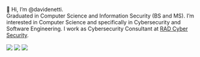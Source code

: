 👋 Hi, I’m @davidenetti.
\
Graduated in Computer Science and Information Security (BS and MS). I’m interested in Computer Science and specifically in Cybersecurity and Software Engineering. I work as Cybersecurity Consultant at [RAD Cyber Security](https://radsec.it/en/).

<div>
  <img align="center" src="https://github-readme-stats.vercel.app/api/top-langs/?username=davidenetti&layout=demo&theme=tokyonight&hide_border=true"/>
  <img align="center" src="https://github-readme-stats.vercel.app/api?username=davidenetti&show_icons=true&theme=tokyonight&hide_border=true&card_width=200"/>
  <img align="center" src="https://komarev.com/ghpvc/?username=davidenetti&color=red&style=for-the-badge"/>
</div>
